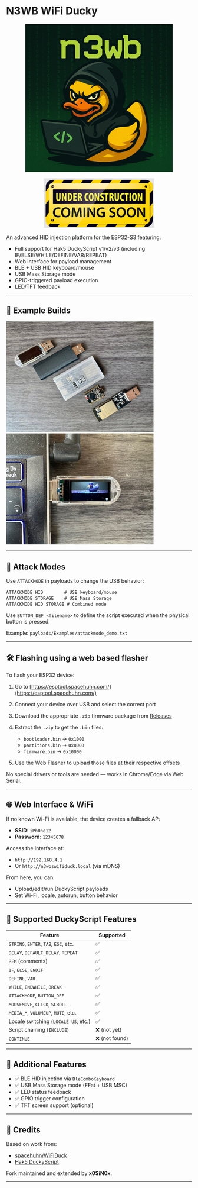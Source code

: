 # N3WB WiFi Ducky

<p align="center">
    <img alt="WiFi Duck (n3wb edition)" src="content/n3wb_main_evil.png" width="400">
</p>
<p align="center">
    <img alt="WiFi Duck (n3wb edition)" src="content/Under-Construction.png" width="300">
</p>

An advanced HID injection platform for the ESP32-S3 featuring:

* Full support for Hak5 DuckyScript v1/v2/v3 (including IF/ELSE/WHILE/DEFINE/VAR/REPEAT)
* Web interface for payload management
* BLE + USB HID keyboard/mouse
* USB Mass Storage mode
* GPIO-triggered payload execution
* LED/TFT feedback

---

## 🧨 Example Builds

<img alt="WiFi Duck (n3wb edition)" src="content/IMG_8255.jpg" width="400">
<img alt="WiFi Duck (n3wb edition)" src="content/IMG_8254.jpg" width="400">

---

## 🧨 Attack Modes

Use `ATTACKMODE` in payloads to change the USB behavior:

```ducky
ATTACKMODE HID        # USB keyboard/mouse
ATTACKMODE STORAGE    # USB Mass Storage
ATTACKMODE HID STORAGE # Combined mode
```

Use `BUTTON_DEF <filename>` to define the script executed when the physical button is pressed.

Example: `payloads/Examples/attackmode_demo.txt`

---

## 🛠 Flashing using a web based flasher

To flash your ESP32 device:

1. Go to [https://esptool.spacehuhn.com/](https://esptool.spacehuhn.com/)
2. Connect your device over USB and select the correct port
3. Download the appropriate `.zip` firmware package from [Releases](https://github.com/x0SiN0x/n3wbWiFiDucky/releases)
4. Extract the `.zip` to get the `.bin` files:

   * `bootloader.bin` → `0x1000`
   * `partitions.bin` → `0x8000`
   * `firmware.bin`   → `0x10000`
5. Use the Web Flasher to upload those files at their respective offsets

No special drivers or tools are needed — works in Chrome/Edge via Web Serial.


---

## 🌐 Web Interface & WiFi

If no known Wi-Fi is available, the device creates a fallback AP:

* **SSID**: `iPh0ne12`
* **Password**: `12345678`

Access the interface at:

* `http://192.168.4.1`
* Or `http://n3wbswifiduck.local` (via mDNS)

From here, you can:

* Upload/edit/run DuckyScript payloads
* Set Wi-Fi, locale, autorun, button behavior

---

## 📝 Supported DuckyScript Features

| Feature                               | Supported     |
| ------------------------------------- | ------------- |
| `STRING`, `ENTER`, `TAB`, `ESC`, etc. | ✅             |
| `DELAY`, `DEFAULT_DELAY`, `REPEAT`    | ✅             |
| `REM` (comments)                      | ✅             |
| `IF`, `ELSE`, `ENDIF`                 | ✅             |
| `DEFINE`, `VAR`                       | ✅             |
| `WHILE`, `ENDWHILE`, `BREAK`          | ✅             |
| `ATTACKMODE`, `BUTTON_DEF`            | ✅             |
| `MOUSEMOVE`, `CLICK`, `SCROLL`        | ✅             |
| `MEDIA_*`, `VOLUMEUP`, `MUTE`, etc.   | ✅             |
| Locale switching (`LOCALE US`, etc.)  | ✅             |
| Script chaining (`INCLUDE`)           | ❌ (not yet)   |
| `CONTINUE`                            | ❌ (not found) |

---

## 🧪 Additional Features

* ✅ BLE HID injection via `BleComboKeyboard`
* ✅ USB Mass Storage mode (FFat + USB MSC)
* ✅ LED status feedback
* ✅ GPIO trigger configuration
* ✅ TFT screen support (optional)

---

## 🧠 Credits

Based on work from:

* [spacehuhn/WiFiDuck](https://github.com/spacehuhn/WiFiDuck)
* [Hak5 DuckyScript](https://docs.hak5.org/hak5-usb-rubber-ducky)

Fork maintained and extended by **x0SiN0x**.

---
